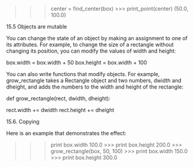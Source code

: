 >>> center = find_center(box) >>> print_point(center) (50.0, 100.0)

15.5 Objects are mutable

You can change the state of an object by making an assignment to one of its attributes. For example, to change the size of a rectangle without changing its position, you can modify the values of width and height:

box.width = box.width + 50 box.height = box.width + 100

You can also write functions that modify objects. For example, grow_rectangle takes a Rectangle object and two numbers, dwidth and dheight, and adds the numbers to the width and height of the rectangle:

def grow_rectangle(rect, dwidth, dheight):

rect.width += dwidth rect.height += dheight

15.6. Copying

Here is an example that demonstrates the effect:

>>> print box.width 100.0 >>> print box.height 200.0 >>> grow_rectangle(box, 50, 100) >>> print box.width 150.0 >>> print box.height 300.0